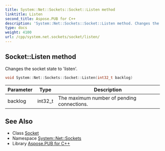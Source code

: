 ```yaml
---
title: System::Net::Sockets::Socket::Listen method
linktitle: Listen
second_title: Aspose.PUB for C++
description: 'System::Net::Sockets::Socket::Listen method. Changes the socket state to ''listen'' in C++.'
type: docs
weight: 4100
url: /cpp/system.net.sockets/socket/listen/
---
```

## Socket::Listen method


Changes the socket state to 'listen'.

```cpp
void System::Net::Sockets::Socket::Listen(int32_t backlog)
```


| Parameter | Type | Description |
| --- | --- | --- |
| backlog | int32_t | The maximum number of pending connections. |

## See Also

* Class [Socket](../)
* Namespace [System::Net::Sockets](../../)
* Library [Aspose.PUB for C++](../../../)
